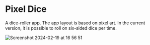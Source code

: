 # Pixel Dice

A dice-roller app. The app layout is based on pixel art. In the current version, it is possible to roll on six-sided dice per time.

![Screenshot 2024-02-19 at 16 56 51](https://github.com/tzanarde/pixel-dice-ios/assets/20328501/2f595228-b063-4bc8-9b47-69e67a6f5b18)
